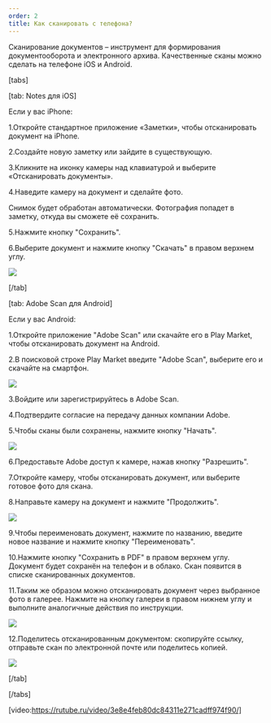```yaml
---
order: 2
title: Как сканировать с телефона?
---
```


Сканирование документов – инструмент для формирования документооборота и электронного архива. Качественные сканы можно сделать на телефоне iOS и Android.

[tabs]

[tab: Notes для iOS]

Если у вас iPhone:

1\.Откройте стандартное приложение «Заметки», чтобы отсканировать документ на iPhone.

2\.Создайте новую заметку или зайдите в существующую.

3\.Кликните на иконку камеры над клавиатурой и выберите «Отсканировать документы».

4\.Наведите камеру на документ и сделайте фото.

Снимок будет обработан автоматически. Фотография попадет в заметку, откуда вы сможете её сохранить.

5\.Нажмите кнопку "Сохранить".

6\.Выберите документ и нажмите кнопку "Скачать" в правом верхнем углу.

![](<../.gitbook/assets/image (13).png>)

[/tab]

[tab: Adobe Scan для Android]

Если у вас Android:

1\.Откройте приложение "Adobe Scan" или скачайте его в Play Market, чтобы отсканировать документ на Android.

2\.В поисковой строке Play Market введите "Adobe Scan", выберите его и скачайте на смартфон.

![](<../.gitbook/assets/image (15).png>)

3\.Войдите или зарегистрируйтесь в Adobe Scan.

4\.Подтвердите согласие на передачу данных компании Adobe.

5\.Чтобы сканы были сохранены, нажмите кнопку "Начать".

![](<../.gitbook/assets/image (16).png>)

6\.Предоставьте Adobe доступ к камере, нажав кнопку "Разрешить".

7\.Откройте камеру, чтобы отсканировать документ, или выберите готовое фото для скана.

8\.Направьте камеру на документ и нажмите "Продолжить".

![](<../.gitbook/assets/image (17).png>)

9\.Чтобы переименовать документ, нажмите по названию, введите новое название и нажмите кнопку "Переименовать".

10\.Нажмите кнопку "Сохранить в PDF" в правом верхнем углу. Документ будет сохранён на телефон и в облако. Скан появится в списке сканированных документов.

11\.Таким же образом можно отсканировать документ через выбранное фото в галерее. Нажмите на кнопку галереи в правом нижнем углу и выполните аналогичные действия по инструкции.

![](<../.gitbook/assets/image (18).png>)

12\.Поделитесь отсканированным документом: скопируйте ссылку, отправьте скан по электронной почте или поделитесь копией.

![](<../.gitbook/assets/image (19).png>)

[/tab]

[/tabs]

[video:https://rutube.ru/video/3e8e4feb80dc84311e271cadff974f90/]